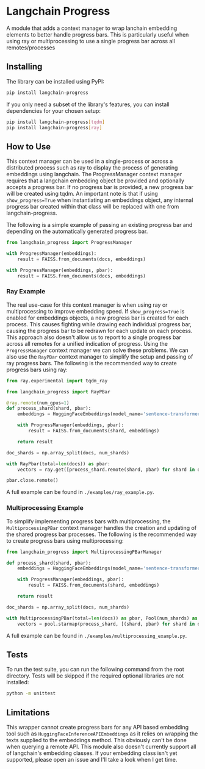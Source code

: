 # Langchain Progress

A module that adds a context manager to wrap lanchain embedding elements to better handle progress bars. This is particularly useful when using ray or multiprocessing to use a single progress bar across all remotes/processes


## Installing

The library can be installed using PyPI:

```bash
pip install langchain-progress
```

If you only need a subset of the library's features, you can install dependencies for your chosen setup:

```bash
pip install langchain-progress[tqdm]
pip install langchain-progress[ray]
```

## How to Use

This context manager can be used in a single-process or across a distributed process such as ray to display the process of generating embeddings using langchain. The ProgressManager context manager requires that a langchain embedding object be provided and optionally accepts a progress bar. If no progress bar is provided, a new progress bar will be created using tqdm. An important note is that if using `show_progress=True` when instantiating an embeddings object, any internal progress bar created within that class will be replaced with one from langchain-progress.

The following is a simple example of passing an existing progress bar and depending on the automatically generated progress bar.

```python
from langchain_progress import ProgressManager

with ProgressManager(embeddings):
    result = FAISS.from_documents(docs, embeddings)

with ProgressManager(embeddings, pbar):
    result = FAISS.from_documents(docs, embeddings)
```

### Ray Example

The real use-case for this context manager is when using ray or multiprocessing to improve embedding speed. If `show_progress=True` is enabled for embeddings objects, a new  progress bar is created for each process. This causes fighting while drawing each individual progress bar, causing the progress bar to be redrawn for each update on each process. This approach also doesn't allow us to report to a single progress bar across all remotes for a unified indication of progress. Using the `ProgressManager` context manager we can solve these problems. We can also use the `RayPBar` context manager to simplify the setup and passing of ray progress bars. The following is the recommended way to create progress bars using ray:

```python
from ray.experimental import tqdm_ray

from langchain_progress import RayPBar

@ray.remote(num_gpus=1)
def process_shard(shard, pbar):
    embeddings = HuggingFaceEmbeddings(model_name='sentence-transformers/all-MiniLM-L6-v2')

    with ProgressManager(embeddings, pbar):
        result = FAISS.from_documents(shard, embeddings)

    return result

doc_shards = np.array_split(docs, num_shards)

with RayPbar(total=len(docs)) as pbar:
    vectors = ray.get([process_shard.remote(shard, pbar) for shard in doc_shards])

pbar.close.remote()
```

A full example can be found in `./examples/ray_example.py`.

### Multiprocessing Example

To simplify implementing progress bars with multiprocessing, the `MultiprocessingPBar` context manager handles the creation and updating of the shared progress bar processes. The following is the recommended way to create progress bars using multiprocessing:

```python
from langchain_progress import MultiprocessingPBarManager

def process_shard(shard, pbar):
    embeddings = HuggingFaceEmbeddings(model_name='sentence-transformers/all-MiniLM-L6-v2')

    with ProgressManager(embeddings, pbar):
        result = FAISS.from_documents(shard, embeddings)

    return result

doc_shards = np.array_split(docs, num_shards)

with MultiprocessingPBar(total=len(docs)) as pbar, Pool(num_shards) as pool:
    vectors = pool.starmap(process_shard, [(shard, pbar) for shard in doc_shards])
```

A full example can be found in `./examples/multiprocessing_example.py`.

## Tests

To run the test suite, you can run the following command from the root directory. Tests will be skipped if the required optional libraries are not installed:

```bash
python -m unittest
```

## Limitations

This wrapper cannot create progress bars for any API based embedding tool such as `HuggingFaceInferenceAPIEmbeddings` as it relies on wrapping the texts supplied to the embeddings method. This obviously can't be done when querying a remote API. This module also doesn't currently support all of langchain's embedding classes. If your embedding class isn't yet supported, please open an issue and I'll take a look when I get time.
